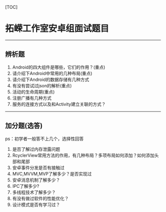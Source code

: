 [TOC]

# 拓嵘工作室安卓组面试题目

---



## 辨析题

1. Android的四大组件是哪些，它们的作用？(重点)
2. 请介绍下Android中常用的几种布局(重点)
3. 请介绍下Android的数据存储有几种方式
4. 有没有尝试过json的解析(重点)
5. 活动的生命周期(重点)
6. 注册广播有几种方式
7. 服务的连接方式以及和Activity建立关联的方式？

---



## 加分题(选答)

ps：初学者一般答不上几个，选择性回答

1. 是否了解过内存泄露问题
2. RcyclerView常用方法的作用，有几种布局？多项布局如何添加？如何添加头部和尾部
3. 安卓事件分发是否有接触过
4. MVC,MVVM,MVP了解多少？是否实现过
5. 安卓消息机制了解多少？
6. IPC了解多少?
7. 多线程技术了解多少？
8. 有没有做过软件的性能优化？
9. 设计模式是否有学习过？